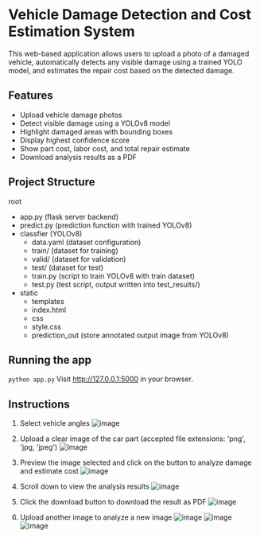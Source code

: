 # Vehicle Damage Detection and Cost Estimation System

This web-based application allows users to upload a photo of a damaged vehicle, automatically detects any visible damage using a trained YOLO model, and estimates the repair cost based on the detected damage.

## Features

- Upload vehicle damage photos
- Detect visible damage using a YOLOv8 model
- Highlight damaged areas with bounding boxes
- Display highest confidence score
- Show part cost, labor cost, and total repair estimate
- Download analysis results as a PDF

## Project Structure
root
- app.py (flask server backend)
- predict.py (prediction function with trained YOLOv8)
- classfier (YOLOv8)
  -  data.yaml (dataset configuration)
  -  train/ (dataset for training)
  -  valid/ (dataset for validation)
  -  test/ (dataset for test)
  -  train.py (script to train YOLOv8 with train dataset)
  -  test.py (test script, output written into test_results/)
- static
  -  templates
    -  index.html
  -  css
    -  style.css
  -  prediction_out (store annotated output image from YOLOv8)

## Running the app
`python app.py`
Visit http://127.0.0.1:5000 in your browser.

## Instructions
1. Select vehicle angles
![image](https://github.com/user-attachments/assets/9dbca0c7-0c42-4ee6-ac98-dddd4258a019)

2. Upload a clear image of the car part (accepted file extensions: 'png', 'jpg, 'jpeg')
![image](https://github.com/user-attachments/assets/b871f26d-01c1-4d32-962b-b2ac31780cdc)

3. Preview the image selected and click on the button to analyze damage and estimate cost
![image](https://github.com/user-attachments/assets/7b7bb3b0-9ad3-4d50-bfb5-83e793c71366)

4. Scroll down to view the analysis results
![image](https://github.com/user-attachments/assets/16e37e8d-e2ae-48a2-bd5b-2d162c15fdca)

5. Click the download button to download the result as PDF
![image](https://github.com/user-attachments/assets/f9024c76-9398-4d55-aa0d-4fe38b040c30)

6. Upload another image to analyze a new image
![image](https://github.com/user-attachments/assets/7b81bcad-59a6-44e6-8ed1-46f57ee26fce)
![image](https://github.com/user-attachments/assets/57d3f7c4-d1af-4a19-9603-c25a05d94524)
![image](https://github.com/user-attachments/assets/0894fa93-c654-4e28-a974-cbb149828ffb)

